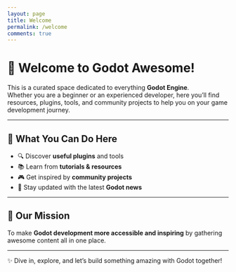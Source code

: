 ```yaml
---
layout: page
title: Welcome
permalink: /welcome
comments: true
---
```


# 👋 Welcome to Godot Awesome!

This is a curated space dedicated to everything **Godot Engine**.  
Whether you are a beginner or an experienced developer, here you’ll find resources, plugins, tools, and community projects to help you on your game development journey.  

---

## 🌟 What You Can Do Here
- 🔍 Discover **useful plugins** and tools  
- 📚 Learn from **tutorials & resources**  
- 🎮 Get inspired by **community projects**  
- 📰 Stay updated with the latest **Godot news**  

---

## 🚀 Our Mission
To make **Godot development more accessible and inspiring** by gathering awesome content all in one place.  

---

✨ Dive in, explore, and let’s build something amazing with Godot together!  